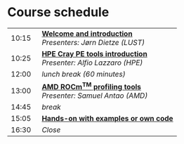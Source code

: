 # Course schedule


<table style="text-align: left;">
<tbody>
    <tr>
        <td>10:15&nbsp;&nbsp;</td>
        <td><b><A href="../00_Introduction/">Welcome and introduction</a></b>
        <br><em>Presenters: Jørn Dietze (LUST)</em>
        <!--<br><em>Recording: <code>/project/project_465000502/recordings/00_Introduction.mp4</code> on LUMI only.</em>-->
        </td>
    </tr>
    <tr>
        <td>10:25</td>
        <td><b><a href="../01_HPE_Cray_PE_tools/">HPE Cray PE tools introduction</a></b>
        <br/><em>Presenter: Alfio Lazzaro (HPE)</em>
       </td>
    </tr>
    <tr>
        <td>12:00</td>
        <td><em>lunch break (60 minutes)</em>
        </td>
    </tr>
    <tr>
        <td>13:00</td>
        <td><b><a href="../02_AMD_tools/">AMD ROCm<sup>TM</sup> profiling tools</a></b>
        <br/><em>Presenter: Samuel Antao (AMD)</em>
        </td>
    </tr>
    <tr>
        <td>14:45</td>
        <td><em>break</em>
        </td>
    </tr>
    <tr>
        <td>15:05</td>
        <td><b><A href="../03_Exercises/">Hands-on with examples or own code</a></b>
        </td>
    </tr> 
    <tr>
        <td>16:30</td>
        <td><em>Close</em>
        </td>
    </tr>
</tbody>
</table>
